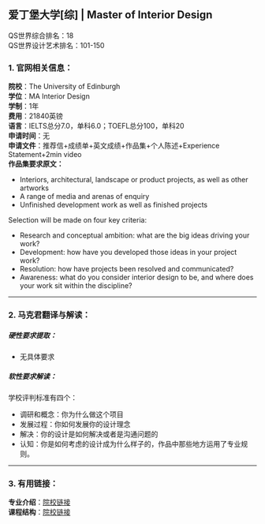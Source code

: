 ## 爱丁堡大学[综] | Master of Interior Design

QS世界综合排名：18  
QS世界设计艺术排名：101-150

### 1. 官网相关信息：

**院校**：The University of Edinburgh    
**学位**：MA Interior Design   
**学制**：1年  
**费用**：21840英镑  
**语言**：IELTS总分7.0，单科6.0；TOEFL总分100，单科20  
**申请时间**：无  
**申请文件**：推荐信+成绩单+英文成绩+作品集+个人陈述+Experience Statement+2min video  
**作品集要求原文：**   

>
- Interiors, architectural, landscape or product projects, as well as other artworks
- A range of media and arenas of enquiry
- Unfinished development work as well as finished projects   
>
Selection will be made on four key criteria:
>
- Research and conceptual ambition: what are the big ideas driving your work?
- Development: how have you developed those ideas in your project work?
- Resolution: how have projects been resolved and communicated?
- Awareness: what do you consider interior design to be, and where does your work sit within the discipline?





---


### 2. 马克君翻译与解读：

##### 硬性要求提取：
- 无具体要求


##### 软性要求解读：

学校评判标准有四个：

- 调研和概念：你为什么做这个项目
- 发展过程：你如何发展你的设计理念  
- 解决：你的设计是如何解决或者是沟通问题的  
- 认知：你是如何考虑的设计成为什么样子的，作品中那些地方运用了专业规则。  


---


### 3. 有用链接：

**专业介绍**：[院校链接](https://www.ed.ac.uk/studying/postgraduate/degrees/index.php?r=site/view&id=737)  
**课程结构**：[院校链接](http://www.drps.ed.ac.uk/17-18/dpt/ptmartinde1f.htm) 